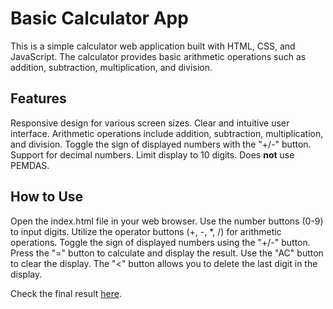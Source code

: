 # Basic Calculator App

This is a simple calculator web application built with HTML, CSS, and JavaScript. The calculator provides basic arithmetic operations such as addition, subtraction, multiplication, and division.

## Features

Responsive design for various screen sizes.
Clear and intuitive user interface.
Arithmetic operations include addition, subtraction, multiplication, and division.
Toggle the sign of displayed numbers with the "+/-" button.
Support for decimal numbers.
Limit display to 10 digits.
Does **not** use PEMDAS.

## How to Use

Open the index.html file in your web browser.
Use the number buttons (0-9) to input digits.
Utilize the operator buttons (+, -, \*, /) for arithmetic operations.
Toggle the sign of displayed numbers using the "+/-" button.
Press the "=" button to calculate and display the result.
Use the "AC" button to clear the display.
The "<" button allows you to delete the last digit in the display.

Check the final result [here](https://endand.github.io/calculator/).
